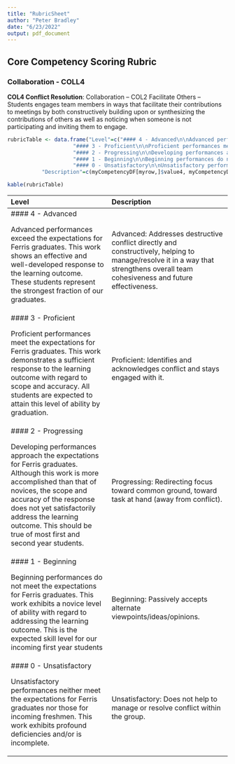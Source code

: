 ```yaml
---
title: "RubricSheet"
author: "Peter Bradley"
date: "6/23/2022"
output: pdf_document
---
```




## Core Competency Scoring Rubric


### Collaboration - COLL4

**COL4 Conflict Resolution**: Collaboration – COL2 Facilitate Others – Students engages team members in ways that facilitate their contributions to meetings by both constructively building upon or synthesizing the contributions of others as well as noticing when someone is not participating and inviting them to engage.


```r
rubricTable <- data.frame("Level"=c("#### 4 - Advanced\n\nAdvanced performances exceed the expectations for Ferris graduates. This work shows an effective and well-developed response to the learning outcome. These students represent the strongest fraction of our graduates.",
					 "#### 3 - Proficient\n\nProficient performances meet the expectations for Ferris graduates. This work demonstrates a sufficient response to the learning outcome with regard to scope and accuracy. All students are expected to attain this level of ability by graduation.",
					 "#### 2 - Progressing\n\nDeveloping performances approach the expectations for Ferris graduates. Although this work is more accomplished than that of novices, the scope and accuracy of the response does not yet satisfactorily address the learning outcome. This should be true of most first and second year students.",
					 "#### 1 - Beginning\n\nBeginning performances do not meet the expectations for Ferris graduates. This work exhibits a novice level of ability with regard to addressing the learning outcome. This is the expected skill level for our incoming first year students",
					 "#### 0 - Unsatisfactory\n\nUnsatisfactory performances neither meet the expectations for Ferris graduates nor those for incoming freshmen. This work exhibits profound deficiencies and/or is incomplete."),
		   "Description"=c(myCompetencyDF[myrow,]$value4, myCompetencyDF[myrow,]$value3, myCompetencyDF[myrow,]$value2, myCompetencyDF[myrow,]$value1, myCompetencyDF[myrow,]$value0))

kable(rubricTable)
```

<table>
 <thead>
  <tr>
   <th style="text-align:left;"> Level </th>
   <th style="text-align:left;"> Description </th>
  </tr>
 </thead>
<tbody>
  <tr>
   <td style="text-align:left;"> #### 4 - Advanced

Advanced performances exceed the expectations for Ferris graduates. This work shows an effective and well-developed response to the learning outcome. These students represent the strongest fraction of our graduates. </td>
   <td style="text-align:left;"> Advanced: Addresses destructive conflict directly and constructively, helping to manage/resolve it in a way that strengthens overall team cohesiveness and future effectiveness. </td>
  </tr>
  <tr>
   <td style="text-align:left;"> #### 3 - Proficient

Proficient performances meet the expectations for Ferris graduates. This work demonstrates a sufficient response to the learning outcome with regard to scope and accuracy. All students are expected to attain this level of ability by graduation. </td>
   <td style="text-align:left;"> Proficient: Identifies and acknowledges conflict and stays engaged with it. </td>
  </tr>
  <tr>
   <td style="text-align:left;"> #### 2 - Progressing

Developing performances approach the expectations for Ferris graduates. Although this work is more accomplished than that of novices, the scope and accuracy of the response does not yet satisfactorily address the learning outcome. This should be true of most first and second year students. </td>
   <td style="text-align:left;"> Progressing: Redirecting focus toward common ground, toward task at hand (away from conflict). </td>
  </tr>
  <tr>
   <td style="text-align:left;"> #### 1 - Beginning

Beginning performances do not meet the expectations for Ferris graduates. This work exhibits a novice level of ability with regard to addressing the learning outcome. This is the expected skill level for our incoming first year students </td>
   <td style="text-align:left;"> Beginning: Passively accepts alternate viewpoints/ideas/opinions. </td>
  </tr>
  <tr>
   <td style="text-align:left;"> #### 0 - Unsatisfactory

Unsatisfactory performances neither meet the expectations for Ferris graduates nor those for incoming freshmen. This work exhibits profound deficiencies and/or is incomplete. </td>
   <td style="text-align:left;"> Unsatisfactory: Does not help to manage or resolve conflict within the group. </td>
  </tr>
</tbody>
</table>
